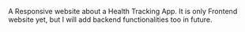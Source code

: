 A Responsive website about a Health Tracking App. It is only Frontend website yet, but I will add backend functionalities too in future.
